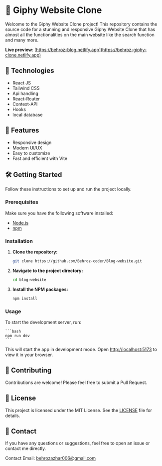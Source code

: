# 🚀 Giphy Website Clone

Welcome to the Giphy Website Clone project! This repository contains the source code for a stunning and responsive Giphy Website Clone that has almost all the  functionalities on the main website like the search function and many more.

**Live preview**: [https://behroz-blog.netlify.app](https://behroz-giphy-clone.netlify.app)

## 🌟 Technologies

- React JS
- Tailwind CSS
- Api handling
- React-Router
- Context-API
- Hooks
- local database 

## 🌟 Features

- Responsive design
- Modern UI/UX
- Easy to customize
- Fast and efficient with Vite

## 🛠️ Getting Started

Follow these instructions to set up and run the project locally.

### Prerequisites

Make sure you have the following software installed:

- [Node.js](https://nodejs.org/)
- [npm](https://www.npmjs.com/)

### Installation

1. **Clone the repository:**

    ```bash
    git clone https://github.com/Behroz-coder/Blog-website.git
    ```

2. **Navigate to the project directory:**

    ```bash
    cd blog-website
    ```

3. **Install the NPM packages:**

    ```bash
    npm install
    ```

### Usage

To start the development server, run:

    ```bash
    npm run dev
    ```

This will start the app in development mode. Open [http://localhost:5173](http://localhost:5173) to view it in your browser.

## 🤝 Contributing

Contributions are welcome! Please feel free to submit a Pull Request.

## 📄 License

This project is licensed under the MIT License. See the [LICENSE](LICENSE) file for details.

## 💬 Contact

If you have any questions or suggestions, feel free to open an issue or contact me directly.

Contact Email: behrozazhar006@gmail.com

